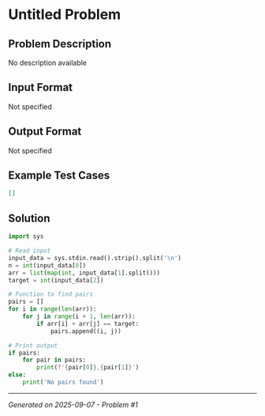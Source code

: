 # Untitled Problem

## Problem Description
No description available

## Input Format
Not specified

## Output Format
Not specified

## Example Test Cases
```json
[]
```

## Solution
```python
import sys

# Read input
input_data = sys.stdin.read().strip().split('\n')
n = int(input_data[0])
arr = list(map(int, input_data[1].split()))
target = int(input_data[2])

# Function to find pairs
pairs = []
for i in range(len(arr)):
    for j in range(i + 1, len(arr)):
        if arr[i] + arr[j] == target:
            pairs.append((i, j))

# Print output
if pairs:
    for pair in pairs:
        print(f'{pair[0]},{pair[1]}')
else:
    print('No pairs found')
```

---
*Generated on 2025-09-07 - Problem #1*